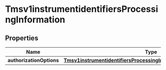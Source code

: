 
# Tmsv1instrumentidentifiersProcessingInformation

## Properties
Name | Type | Description | Notes
------------ | ------------- | ------------- | -------------
**authorizationOptions** | [**Tmsv1instrumentidentifiersProcessingInformationAuthorizationOptions**](Tmsv1instrumentidentifiersProcessingInformationAuthorizationOptions.md) |  |  [optional]



